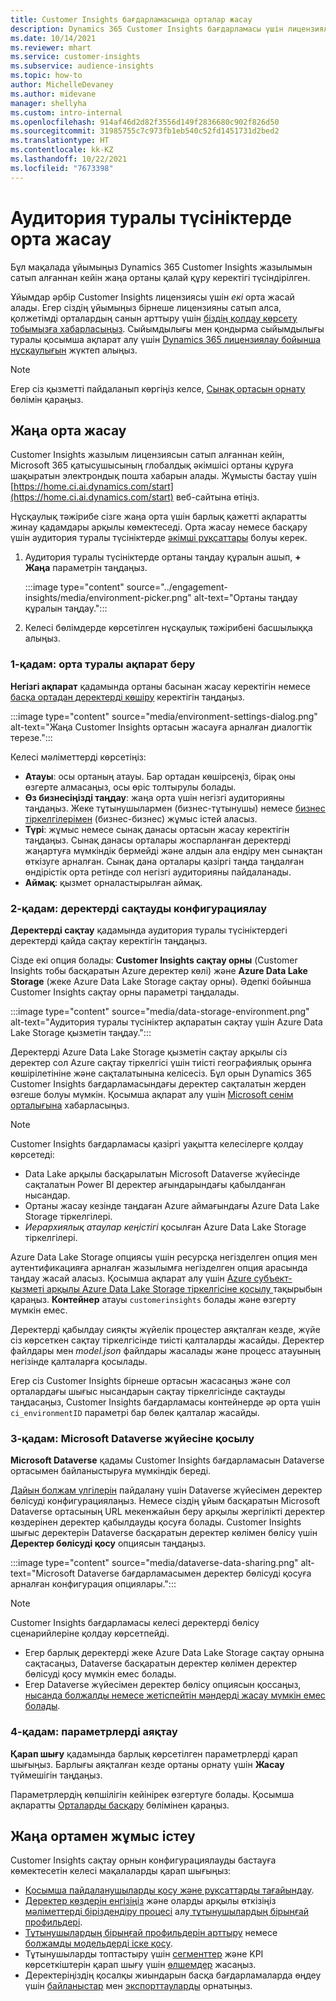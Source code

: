```yaml
---
title: Customer Insights бағдарламасында орталар жасау
description: Dynamics 365 Customer Insights бағдарламасы үшін лицензияланған жазылымы бар орта жасау қадамдары.
ms.date: 10/14/2021
ms.reviewer: mhart
ms.service: customer-insights
ms.subservice: audience-insights
ms.topic: how-to
author: MichelleDevaney
ms.author: midevane
manager: shellyha
ms.custom: intro-internal
ms.openlocfilehash: 914af46d2d82f3556d149f2836680c902f826d50
ms.sourcegitcommit: 31985755c7c973fb1eb540c52fd1451731d2bed2
ms.translationtype: HT
ms.contentlocale: kk-KZ
ms.lasthandoff: 10/22/2021
ms.locfileid: "7673398"
---
```

# <a name="create-an-environment-in-audience-insights"></a>Аудитория туралы түсініктерде орта жасау

Бұл мақалада ұйымыңыз Dynamics 365 Customer Insights жазылымын сатып алғаннан кейін жаңа ортаны қалай құру керектігі түсіндірілген. 

Ұйымдар әрбір Customer Insights лицензиясы үшін *екі* орта жасай алады. Егер сіздің ұйымыңыз бірнеше лицензияны сатып алса, қолжетімді орталардың санын арттыру үшін [біздің қолдау көрсету тобымызға хабарласыңыз](https://go.microsoft.com/fwlink/?linkid=2079641). Сыйымдылығы мен қондырма сыйымдылығы туралы қосымша ақпарат алу үшін [Dynamics 365 лицензиялау бойынша нұсқаулығын](https://go.microsoft.com/fwlink/?LinkId=866544) жүктеп алыңыз.

> [!NOTE]
> Егер сіз қызметті пайдаланып көргіңіз келсе, [Сынақ ортасын орнату](../trial-signup.md) бөлімін қараңыз.

## <a name="create-a-new-environment"></a>Жаңа орта жасау

Customer Insights жазылым лицензиясын сатып алғаннан кейін, Microsoft 365 қатысушысының глобалдық әкімшісі ортаны құруға шақыратын электрондық пошта хабарын алады. Жұмысты бастау үшін [https://home.ci.ai.dynamics.com/start](https://home.ci.ai.dynamics.com/start) веб-сайтына өтіңіз. 

Нұсқаулық тәжірибе сізге жаңа орта үшін барлық қажетті ақпаратты жинау қадамдары арқылы көмектеседі. Орта жасау немесе басқару үшін аудитория туралы түсініктерде [әкімші рұқсаттары](permissions.md) болуы керек.

1. Аудитория туралы түсініктерде ортаны таңдау құралын ашып, **+ Жаңа** параметрін таңдаңыз.
  
   :::image type="content" source="../engagement-insights/media/environment-picker.png" alt-text="Ортаны таңдау құралын таңдау.":::

1. Келесі бөлімдерде көрсетілген нұсқаулық тәжірибені басшылыққа алыңыз.

### <a name="step-1-provide-environment-information"></a>1-қадам: орта туралы ақпарат беру

**Негізгі ақпарат** қадамында ортаны басынан жасау керектігін немесе [басқа ортадан деректерді көшіру](manage-environments.md#copy-the-environment-configuration) керектігін таңдаңыз.

   :::image type="content" source="media/environment-settings-dialog.png" alt-text="Жаңа Customer Insights ортасын жасауға арналған диалогтік терезе.":::

Келесі мәліметтерді көрсетіңіз:
   - **Атауы**: осы ортаның атауы. Бар ортадан көшірсеңіз, бірақ оны өзгерте алмасаңыз, осы өріс толтырулы болады.
   - **Өз бизнесіңізді таңдау**: жаңа орта үшін негізгі аудиторияны таңдаңыз. Жеке тұтынушылармен (бизнес-тұтынушы) немесе [бизнес тіркелгілерімен](work-with-business-accounts.md) (бизнес-бизнес) жұмыс істей аласыз.
   - **Түрі**: жұмыс немесе сынақ данасы ортасын жасау керектігін таңдаңыз. Сынақ данасы орталары жоспарланған деректерді жаңартуға мүмкіндік бермейді және алдын ала ендіру мен сынақтан өткізуге арналған. Сынақ дана орталары қазіргі таңда таңдалған өндірістік орта ретінде сол негізгі аудиторияны пайдаланады.
   - **Аймақ**: қызмет орналастырылған аймақ.

### <a name="step-2-configure-data-storage"></a>2-қадам: деректерді сақтауды конфигурациялау

**Деректерді сақтау** қадамында аудитория туралы түсініктердегі деректерді қайда сақтау керектігін таңдаңыз.

Сізде екі опция болады: **Customer Insights сақтау орны** (Customer Insights тобы басқаратын Azure деректер көлі) және **Azure Data Lake Storage** (жеке Azure Data Lake Storage сақтау орны). Әдепкі бойынша Customer Insights сақтау орны параметрі таңдалады.

:::image type="content" source="media/data-storage-environment.png" alt-text="Аудитория туралы түсініктер ақпаратын сақтау үшін Azure Data Lake Storage қызметін таңдау.":::

Деректерді Azure Data Lake Storage қызметін сақтау арқылы сіз деректер сол Azure сақтау тіркелгісі үшін тиісті географиялық орынға көшірілетініне және сақталатынына келісесіз. Бұл орын Dynamics 365 Customer Insights бағдарламасындағы деректер сақталатын жерден өзгеше болуы мүмкін. Қосымша ақпарат алу үшін [Microsoft сенім орталығына](https://www.microsoft.com/trust-center) хабарласыңыз.

> [!NOTE]
> Customer Insights бағдарламасы қазіргі уақытта келесілерге қолдау көрсетеді:
> - Data Lake арқылы басқарылатын Microsoft Dataverse жүйесінде сақталатын Power BI деректер ағындарындағы қабылданған нысандар.  
> - Ортаны жасау кезінде таңдаған Azure аймағындағы Azure Data Lake Storage тіркелгілері.
> - *Иерархиялық атаулар кеңістігі* қосылған Azure Data Lake Storage тіркелгілері.

Azure Data Lake Storage опциясы үшін ресурсқа негізделген опция мен аутентификацияға арналған жазылымға негізделген опция арасында таңдау жасай аласыз. Қосымша ақпарат алу үшін [Azure субъект-қызметі арқылы Azure Data Lake Storage тіркелгісіне қосылу ](connect-service-principal.md) тақырыбын қараңыз. **Контейнер** атауы `customerinsights` болады және өзгерту мүмкін емес.

Деректерді қабылдау сияқты жүйелік процестер аяқталған кезде, жүйе сіз көрсеткен сақтау тіркелгісінде тиісті қалталарды жасайды. Деректер файлдары мен *model.json* файлдары жасалады және процесс атауының негізінде қалталарға қосылады.

Егер сіз Customer Insights бірнеше ортасын жасасаңыз және сол орталардағы шығыс нысандарын сақтау тіркелгісінде сақтауды таңдасаңыз, Customer Insights бағдарламасы контейнерде әр орта үшін `ci_environmentID` параметрі бар бөлек қалталар жасайды.

### <a name="step-3-connect-to-microsoft-dataverse"></a>3‑қадам: Microsoft Dataverse жүйесіне қосылу
   
**Microsoft Dataverse** қадамы Customer Insights бағдарламасын Dataverse ортасымен байланыстыруға мүмкіндік береді.

[Дайын болжам үлгілерін](predictions-overview.md#out-of-box-models) пайдалану үшін Dataverse жүйесімен деректер бөлісуді конфигурациялаңыз. Немесе сіздің ұйым басқаратын Microsoft Dataverse ортасының URL мекенжайын беру арқылы жергілікті деректер көздерінен деректер қабылдауды қосуға болады. Customer Insights шығыс деректерін Dataverse басқаратын деректер көлімен бөлісу үшін **Деректер бөлісуді қосу** опциясын таңдаңыз.

:::image type="content" source="media/dataverse-data-sharing.png" alt-text="Microsoft Dataverse бағдарламасымен деректер бөлісуді қосуға арналған конфигурация опциялары.":::

> [!NOTE]
> Customer Insights бағдарламасы келесі деректерді бөлісу сценарийлеріне қолдау көрсетпейді.
> - Егер барлық деректерді жеке Azure Data Lake Storage сақтау орнына сақтасаңыз, Dataverse басқаратын деректер көлімен деректер бөлісуді қосу мүмкін емес болады.
> - Егер Dataverse жүйесімен деректер бөлісу опциясын қоссаңыз, [нысанда болжалды немесе жетіспейтін мәндерді жасау мүмкін емес болады](predictions.md).

### <a name="step-4-finalize-the-settings"></a>4-қадам: параметрлерді аяқтау

**Қарап шығу** қадамында барлық көрсетілген параметрлерді қарап шығыңыз. Барлығы аяқталған кезде ортаны орнату үшін **Жасау** түймешігін таңдаңыз. 

Параметрлердің көпшілігін кейінірек өзгертуге болады. Қосымша ақпаратты [Орталарды басқару](manage-environments.md) бөлімінен қараңыз.

## <a name="work-with-your-new-environment"></a>Жаңа ортамен жұмыс істеу

Customer Insights сақтау орнын конфигурациялауды бастауға көмектесетін келесі мақалаларды қарап шығыңыз: 

- [Қосымша пайдаланушыларды қосу және рұқсаттарды тағайындау](permissions.md).
- [Деректер көздерін енгізіңіз](data-sources.md) және оларды арқылы өткізіңіз[ мәліметтерді біріздендіру процесі](data-unification.md) алу[ тұтынушылардың бірыңғай профильдері](customer-profiles.md).
- [Тұтынушылардың бірыңғай профильдерін арттыру](enrichment-hub.md) немесе [болжамды модельдерді іске қосу](predictions-overview.md).
- Тұтынушыларды топтастыру үшін [сегменттер](segments.md) және KPI көрсеткіштерін қарап шығу үшін [өлшемдер](measures.md) жасаңыз.
- Деректеріңіздің қосалқы жиындарын басқа бағдарламаларда өңдеу үшін [байланыстар](connections.md) мен [экспорттауларды](export-destinations.md) орнатыңыз.
